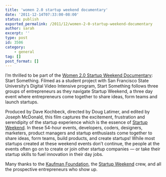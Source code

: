```yaml
---
title: 'women 2.0 startup weekend documentary'
date: '2011-12-14T07:33:00-08:00'
status: publish
exported_permalink: /2011/12/women-2-0-startup-weekend-documentary
author: sarah
excerpt: ''
type: post
id: 3506
category:
    - general
tag: []
post_format: []
---
```

I’m thrilled to be part of the [Women 2.0 Startup Weekend Documentary](http://www.women2.org/watch-the-women-2-0-startup-weekend-documentary/): Start Something. Filmed as a student project with San Francisco State University’s Digital Video Intensive program, Start Something follows three groups of entrepreneurs as they navigate Startup Weekend, a three day event where entrepreneurs come together to share ideas, form teams and launch startups.

Produced by Dave Kochbeck, directed by Doug Latimer, and edited by Joseph McDonald, this film captures the excitement, frustration and serendipity of the startup experience which is the essence of [Startup Weekend](http://startupweekend.org/). In these 54-hour events, developers, coders, designers, marketers, product managers and startup enthusiasts come together to share ideas, form teams, build products, and create startups! While most startups created at these weekend events don’t continue, the people at the events often go on to create or join other startup companies — or take their startup skills to fuel innovation in their day jobs.

Many thanks to the [Kaufman Foundation](http://www.kauffman.org), the [Startup Weekend](http://startupweekend.org/) crew, and all the prospective entrepreneurs who show up.